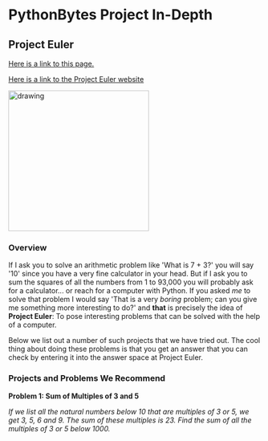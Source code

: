 # PythonBytes Project In-Depth


## Project Euler


[Here is a link to this page.](https://github.com/robfatland/pythonbytes/tree/master/projects/euler#pythonbytes-project-in-depth)



[Here is a link to the Project Euler website](https://projecteuler.net)


<img src="https://github.com/robfatland/pythonbytes/blob/master/projects/euler/euler.png" alt="drawing" width="280"/>


### Overview


If I ask you to solve an arithmetic problem like 'What is 7 + 3?' you will say '10' since you have a very fine
calculator in your head. But if I ask you to sum the squares of all the numbers from 1 to 93,000 you will probably
ask for a calculator... or reach for a computer with Python. If you asked *me* to solve that problem I would
say 'That is a very *boring* problem; can you give me something more interesting to do?' and **that** is precisely
the idea of **Project Euler**: To pose interesting problems that can be solved with the help of a computer. 


Below we list out a number of such projects that we have tried out. The cool thing about doing these problems
is that you get an answer that you can check by entering it into the answer space at Project Euler.



### Projects and Problems We Recommend

**Problem 1: Sum of Multiples of 3 and 5**

*If we list all the natural numbers below 10 that are multiples of 3 or 5, we get 3, 5, 6 and 9. The sum of these multiples is 23.
Find the sum of all the multiples of 3 or 5 below 1000.*
